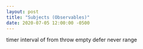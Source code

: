 ```yaml
---
layout: post
title: "Subjects (Observables)"
date: 2020-07-05 12:00:00 -0500
---
```


timer
interval
of
from
throw
empty
defer
never
range
